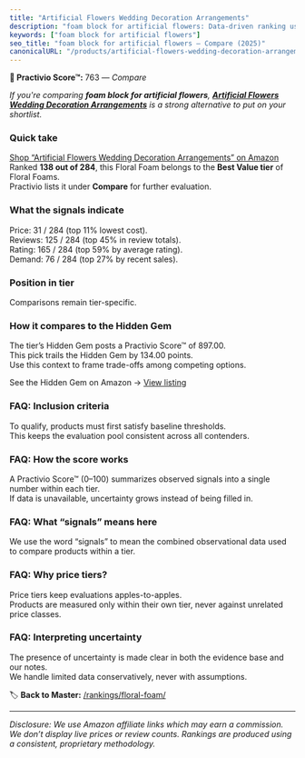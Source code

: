 ```yaml
---
title: "Artificial Flowers Wedding Decoration Arrangements"
description: "foam block for artificial flowers: Data-driven ranking using the Practivio Score™. Positioned by quality, value, demand, findability, momentum."
keywords: ["foam block for artificial flowers"]
seo_title: "foam block for artificial flowers — Compare (2025)"
canonicalURL: "/products/artificial-flowers-wedding-decoration-arrangements-B0C38F3W5Q/"
---
```


**🛒 Practivio Score™:** 763 — _Compare_


*If you're comparing **foam block for artificial flowers**, **[Artificial Flowers Wedding Decoration Arrangements](https://www.amazon.com/dp/B0C38F3W5Q?tag=practivio-20)** is a strong alternative to put on your shortlist.*
### Quick take
[Shop “Artificial Flowers Wedding Decoration Arrangements” on Amazon](https://www.amazon.com/dp/B0C38F3W5Q?tag=practivio-20)
Ranked **138 out of 284**, this Floral Foam belongs to the **Best Value tier** of Floral Foams.  
Practivio lists it under **Compare** for further evaluation.

### What the signals indicate
Price: 31 / 284 (top 11% lowest cost).  
Reviews: 125 / 284 (top 45% in review totals).  
Rating: 165 / 284 (top 59% by average rating).  
Demand: 76 / 284 (top 27% by recent sales).

### Position in tier
Comparisons remain tier-specific.

### How it compares to the Hidden Gem
The tier’s Hidden Gem posts a Practivio Score™ of 897.00.  
This pick trails the Hidden Gem by 134.00 points.  
Use this context to frame trade-offs among competing options.  

See the Hidden Gem on Amazon → [View listing](https://www.amazon.com/dp/B07WXQGL1K?tag=practivio-20)

### FAQ: Inclusion criteria
To qualify, products must first satisfy baseline thresholds.  
This keeps the evaluation pool consistent across all contenders.

### FAQ: How the score works
A Practivio Score™ (0–100) summarizes observed signals into a single number within each tier.  
If data is unavailable, uncertainty grows instead of being filled in.

### FAQ: What “signals” means here
We use the word “signals” to mean the combined observational data used to compare products within a tier.

### FAQ: Why price tiers?
Price tiers keep evaluations apples-to-apples.  
Products are measured only within their own tier, never against unrelated price classes.

### FAQ: Interpreting uncertainty
The presence of uncertainty is made clear in both the evidence base and our notes.  
We handle limited data conservatively, never with assumptions.

<!-- Missing template for Compare/CompareWithinPriceClass -->


🏷️ **Back to Master:** [/rankings/floral-foam/](/rankings/floral-foam/)

---
_Disclosure: We use Amazon affiliate links which may earn a commission. We don’t display live prices or review counts. Rankings are produced using a consistent, proprietary methodology._
